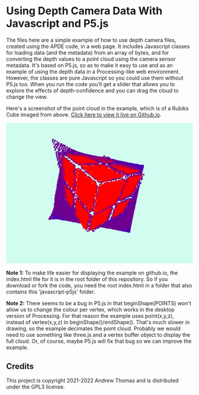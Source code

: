 # Using Depth Camera Data With Javascript and P5.js

The files here are a simple example of how to use depth camera files, created using the APDE code, in a web page. It includes Javascript classes for loading data (and the metadata) from an array of bytes, and for converting the depth values to a point cloud using the camera sensor metadata. It's based on P5.js, so as to make it easy to use and as an example of using the depth data in a Processing-like web environment. However, the classes are pure Javascript so you could use them without P5.js too. When you run the code you'll get a slider that allows you to explore the effects of depth-confidence and you can drag the cloud to change the view.

Here's a screenshot of the point cloud in the example, which is of a Rubiks Cube imaged from above. [Click here to view it live on Github.io](https://drandrewthomas.github.io/AndroidDepthCamera/).

![Screenshot of a point cloud in the p5.js web page](./dcamp5js.png)

**Note 1:** To make life easier for displaying the example on github.io, the index.html file for it is in the root folder of this repository. So if you download or fork the code, you need the root index.html in a folder that also contains this 'javascript-p5js' folder.

**Note 2:** There seems to be a bug in P5.js in that beginShape(POINTS) won't allow us to change the colour per vertex, which works in the desktop version of Processing. For that reason the example uses point(x,y,z), instead of vertex(x,y,z) in beginShape()/endShape(). That's much slower in drawing, so the example decimates the point cloud. Probably we would need to use something like three.js and a vertex buffer object to display the full cloud. Or, of course, maybe P5.js will fix that bug so we can improve the example.

## Credits

This project is copyright 2021-2022 Andrew Thomas and is distributed under the GPL3 license.
